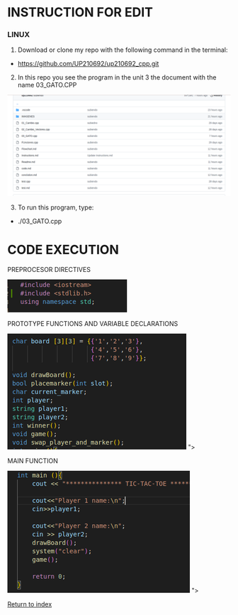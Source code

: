 # INSTRUCTION FOR EDIT

### LINUX

1. Download or clone my repo with the following command in the terminal:
* https://github.com/UP210692/up210692_cpp.git
2. In this repo you see the program in the unit 3 the document with the name 03_GATO.CPP

<img src = "./IMAGENES/8.png
">

3. To run this program, type:
* ./03_GATO.cpp

# CODE EXECUTION

PREPROCESOR DIRECTIVES

<img src = "./IMAGENES/9.png
">

PROTOTYPE FUNCTIONS AND VARIABLE DECLARATIONS

<img src = "./IMAGENES/11.png">
">

MAIN FUNCTION

<img src = "./IMAGENES/12.png">
">



[Return to index](https://github.com/UP210692/up210692_cpp/blob/main/U3/Readme.md)
